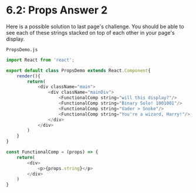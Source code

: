 # 6.2: Props Answer 2

Here is a possible solution to last page's challenge. You should be able to see each of these strings stacked on top of each other in your page's display.

`PropsDemo.js`

```javascript
import React from 'react';

export default class PropsDemo extends React.Component{
    render(){
        return(
            <div className="main">
                <div className="mainDiv">
                    <FunctionalComp string="will this display?"/>
                    <FunctionalComp string="Binary Solo! 1001001"/>
                    <FunctionalComp string="Vader > Snoke"/>
                    <FunctionalComp string="You're a wizard, Harry!"/>
                </div>
            </div>
        )
    }
}

const FunctionalComp = (props) => {
    return(
        <div>
            <p>{props.string}</p>
        </div>
    )
}
```

